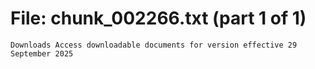 ﻿# File: chunk_002266.txt (part 1 of 1)
```
Downloads Access downloadable documents for version effective 29 September 2025
```

